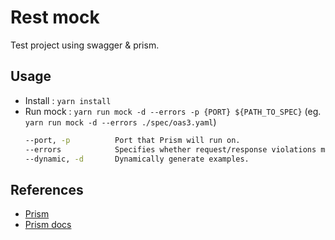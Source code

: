 # Rest mock

Test project using swagger & prism.

## Usage

- Install : `yarn install`
- Run mock : `yarn run mock -d --errors -p {PORT} ${PATH_TO_SPEC}` (eg. `yarn run mock -d --errors ./spec/oas3.yaml`)
  ```sh
  --port, -p          Port that Prism will run on.
  --errors            Specifies whether request/response violations marked as errors will produce an error response      [boolean] [required] [default: false]
  --dynamic, -d       Dynamically generate examples.
  ```

## References

- [Prism](https://github.com/stoplightio/prism)
- [Prism docs](https://github.com/stoplightio/prism/tree/master/docs)
